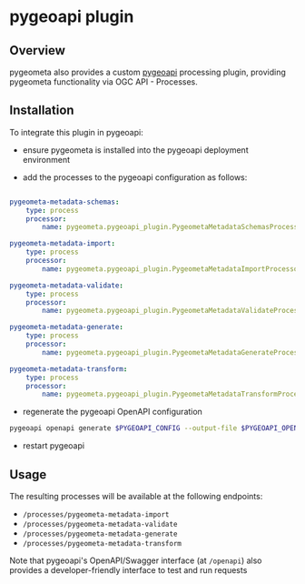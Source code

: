 # pygeoapi plugin

## Overview

pygeometa also provides a custom [pygeoapi](https://pygeoapi.io) processing plugin, providing
pygeometa functionality via OGC API - Processes.

## Installation

To integrate this plugin in pygeoapi:

- ensure pygeometa is installed into the pygeoapi deployment environment

- add the processes to the pygeoapi configuration as follows:

```yaml

pygeometa-metadata-schemas:
    type: process
    processor:
        name: pygeometa.pygeoapi_plugin.PygeometaMetadataSchemasProcessor

pygeometa-metadata-import:
    type: process
    processor:
        name: pygeometa.pygeoapi_plugin.PygeometaMetadataImportProcessor

pygeometa-metadata-validate:
    type: process
    processor:
        name: pygeometa.pygeoapi_plugin.PygeometaMetadataValidateProcessor

pygeometa-metadata-generate:
    type: process
    processor:
        name: pygeometa.pygeoapi_plugin.PygeometaMetadataGenerateProcessor

pygeometa-metadata-transform:
    type: process
    processor:
        name: pygeometa.pygeoapi_plugin.PygeometaMetadataTransformProcessor
```
- regenerate the pygeoapi OpenAPI configuration

```bash
pygeoapi openapi generate $PYGEOAPI_CONFIG --output-file $PYGEOAPI_OPENAPI
```

- restart pygeoapi

## Usage

The resulting processes will be available at the following endpoints:

* `/processes/pygeometa-metadata-import`
* `/processes/pygeometa-metadata-validate`
* `/processes/pygeometa-metadata-generate`
* `/processes/pygeometa-metadata-transform`

Note that pygeoapi's OpenAPI/Swagger interface (at `/openapi`) also
provides a developer-friendly interface to test and run requests
